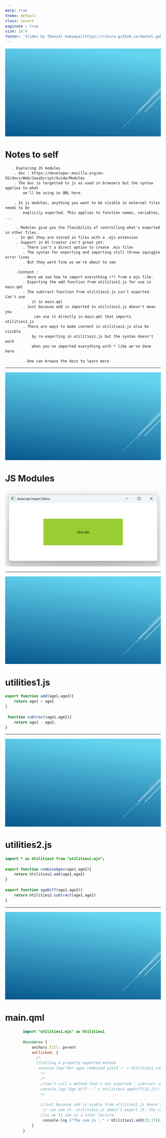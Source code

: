 ```yaml
---
marp: true
theme: default
class: invert
paginate : true
size: 16:9
footer: 'Slides by [Daniel Gakwaya](https://rutura.github.io/daniel.gakwaya/) at [LearnQtGuide](https://www.learnqt.guide/)'
---
```

![bg](images/slide_background.png)
# Notes to self
       . Exploring JS modules
        . doc : https://developer.mozilla.org/en-US/docs/Web/JavaScript/Guide/Modules
        . The doc is targetted to js as used in browsers but the syntax applies to what
            we'll be using in QML here.

        . In js modules, anything you want to be visible in external files needs to be
            explicily exported. This applies to function names, variables, ...

         . Modules give you the flexibility of controlling what's exported in other files.
         . In qml they are stored in files with a .mjs extension
         . Support in Qt Creator isn't great yet:
            . There isn't a direct option to create .mjs files
            . The syntax for exporting and importing still throws squiggle error lines
            . But they work fine as we're about to see

         .Content :
            . Here we see how to import everything (*) from a mjs file.
            . Exporting the add function from utilities2.js for use in main.qml
            . The subtract function from utilities2.js isn't exported. Can't use
                it in main.qml
            . Just because add is imported in utilities1.js doesn't mean you
                 can use it directly in main.qml that imports utilities1.js
            . There are ways to make content in utilities2.js also be visible
                by re-exporting in utilities1.js but the syntax doesn't work
                when you've imported everything with * like we've done here

            . One can browse the docs to learn more
       
---
![bg](images/slide_background.png)
# JS Modules
![](images/1.png)

---
![bg](images/slide_background.png)
# utilities1.js
```qml
export function add(age1,age2){
	return age1 + age2
}

 function subtract(age1,age2){
    return age1 - age2;
}
```
---
![bg](images/slide_background.png)
# utilities2.js
```qml
import * as Utilities2 from "utilities2.mjs";

export function combineAges(age1,age2){
    return Utilities2.add(age1,age2)
}

export function ageDiff(age1,age2){
    return Utilities2.subtract(age1,age2)
}
```
---
![bg](images/slide_background.png)
# main.qml
```qml
        import "utilities1.mjs" as Utilities1

        MouseArea {
            anchors.fill: parent
            onClicked: {
              /*
              //Calling a properly exported mathod
               console.log("Our ages combined yield :" + Utilities1.combineAges(33,17))
                */
                /*
                //Can't call a method that's not exported : subtract isn't exported from utilities2.mjs
                console.log("Age diff : " + Utilities1.ageDiff(33,17))
                */

                //Just because add is usable from utilities1.js doesn't mean main.qml
                 // can use it. utilities2.js doesn't export it. You can export explicit names
                //as we'll see in a later lecture.
                 console.log ("The sum is : " + Utilities1.add(33,17))//Error
            }
        }
```
